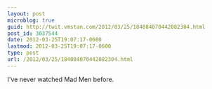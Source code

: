 ```yaml
---
layout: post
microblog: true
guid: http://twit.vmstan.com/2012/03/25/184084070442082304.html
post_id: 3037544
date: 2012-03-25T19:07:17-0600
lastmod: 2012-03-25T19:07:17-0600
type: post
url: /2012/03/25/184084070442082304.html
---
```

I've never watched Mad Men before.
